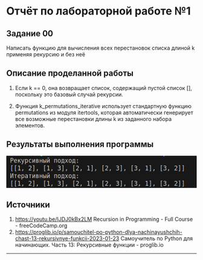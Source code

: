 # Отчёт по лабораторной работе №1

## Задание 00

Написать функцию для вычисления всех перестановок списка длиной k применяя рекурсию и без неё


## Описание проделанной работы

1. Если k == 0, она возвращает список, содержащий пустой список [], поскольку это базовый случай рекурсии.

2. Функция k_permutations_iterative использует стандартную функцию permutations из модуля itertools, которая автоматически генерирует все возможные перестановки длины k из заданного набора элементов.

## Результаты выполнения программы

![Alt text](image.png)

## Источники

1. https://youtu.be/IJDJ0kBx2LM Recursion in Programming - Full Course - freeCodeCamp.org
2. https://proglib.io/p/samouchitel-po-python-dlya-nachinayushchih-chast-13-rekursivnye-funkcii-2023-01-23 Самоучитель по Python для начинающих. Часть 13: Рекурсивные функции - proglib.io
_______